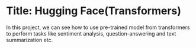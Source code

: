# Title: Hugging Face(Transformers)
In this project, we can see how to use pre-trained model from transformers to perform tasks like sentiment analysis, question-answering and text summarization etc.
